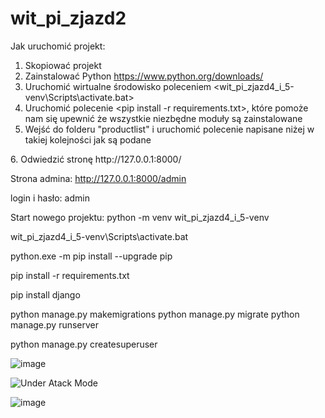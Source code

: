 # wit_pi_zjazd2


Jak uruchomić projekt:

1. Skopiować projekt
2. Zainstalować Python https://www.python.org/downloads/
3. Uruchomić wirtualne środowisko poleceniem <wit_pi_zjazd4_i_5-venv\Scripts\activate.bat>
4. Uruchomić polecenie <pip install -r requirements.txt>, które pomoże nam się upewnić że wszystkie niezbędne moduły są zainstalowane
5. Wejść do folderu "productlist" i uruchomić polecenie napisane niżej w takiej kolejności jak są podane
<python manage.py makemigrations>
<python manage.py migrate>
<python manage.py runserver>
6. Odwiedzić stronę http://127.0.0.1:8000/

Strona admina:
http://127.0.0.1:8000/admin

login i hasło: admin



Start nowego projektu:
python -m venv wit_pi_zjazd4_i_5-venv

wit_pi_zjazd4_i_5-venv\Scripts\activate.bat

python.exe -m pip install --upgrade pip

pip install -r requirements.txt

pip install django

python manage.py makemigrations
python manage.py migrate
python manage.py runserver

python manage.py createsuperuser

![image](https://github.com/yevheniiskakun/wit_pi_zjazd4_i_5/assets/56674669/ba51dc1a-df7d-404f-874f-0381034d2a57)

![Under Atack Mode](https://github.com/yevheniiskakun/wit_pi_zjazd4_i_5/assets/56674669/78b96ca9-c360-4cdb-811a-ab4f036f2d28)

![image](https://github.com/yevheniiskakun/wit_pi_zjazd4_i_5/assets/56674669/483c2554-c8fe-446a-8002-bae4bd5525a5)

